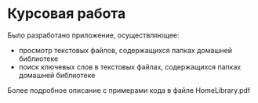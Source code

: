 # Курсовая работа

Было разработано приложение, осуществляющее:
+  просмотр текстовых файлов, содержащихся папках домашней библиотеке
+  поиск ключевых слов в текстовых файлах, содержащихся папках домашней библиотеке

Более подробное описание с примерами кода в файле HomeLibrary.pdf
